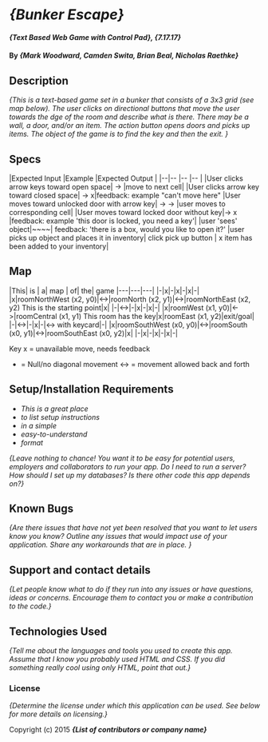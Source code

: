 # _{Bunker Escape}_

#### _{Text Based Web Game with Control Pad}, {7.17.17}_

#### By _**{Mark Woodward, Camden Swita, Brian Beal, Nicholas Raethke}**_

## Description

_{This is a text-based game set in a bunker that consists of a 3x3 grid (see map below). The user clicks on directional buttons that move the user towards the dge of the room and describe what is there.  There may be a wall, a door, and/or an item.  The action button opens doors and picks up items.  The object of the game is to find the key and then the exit. }_

## Specs



|Expected Input |Example |Expected Output |
|--|-- |-- |-- |
|User clicks arrow keys toward open space| -> |move to next cell|
|User clicks arrow key toward closed space| -> x|feedback: example "can't move here"
|User moves toward unlocked door with arrow key| -> -> |user moves to corresponding cell|
|User moves toward locked door without key|-> x |feedback: example 'this door is locked, you need a key'|
|user 'sees' object|~~~~| feedback: 'there is a box, would you like to open it?'
|user picks up object and places it in inventory| click pick up button | x item has been added to your inventory|

## Map

|This| is | a| map | of| the| game
|---|---|---|
|-|x|-|x|-|x|-|
|x|roomNorthWest (x2, y0)|<->|roomNorth (x2, y1)|<->|roomNorthEast (x2, y2) This is the starting point|x|
|-|<->|-|x|-|x|-|
|x|roomWest (x1, y0)|<->|roomCentral (x1, y1) This room has the key|x|roomEast (x1, y2)|exit/goal|
|-|<->|-|x|-|<-> with keycard|-|
|x|roomSouthWest (x0, y0)|<->|roomSouth (x0, y1)|<->|roomSouthEast (x0, y2)|x|
|-|x|-|x|-|x|-|

Key
x = unavailable move, needs feedback
- = Null/no diagonal movement
<-> = movement allowed back and forth


## Setup/Installation Requirements

* _This is a great place_
* _to list setup instructions_
* _in a simple_
* _easy-to-understand_
* _format_

_{Leave nothing to chance! You want it to be easy for potential users, employers and collaborators to run your app. Do I need to run a server? How should I set up my databases? Is there other code this app depends on?}_

## Known Bugs

_{Are there issues that have not yet been resolved that you want to let users know you know?  Outline any issues that would impact use of your application.  Share any workarounds that are in place. }_

## Support and contact details

_{Let people know what to do if they run into any issues or have questions, ideas or concerns.  Encourage them to contact you or make a contribution to the code.}_

## Technologies Used

_{Tell me about the languages and tools you used to create this app. Assume that I know you probably used HTML and CSS. If you did something really cool using only HTML, point that out.}_

### License

*{Determine the license under which this application can be used.  See below for more details on licensing.}*

Copyright (c) 2015 **_{List of contributors or company name}_**
